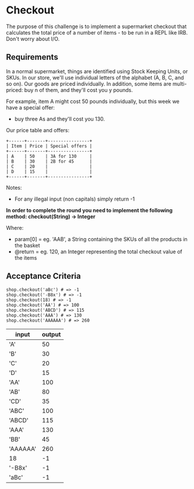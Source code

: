 # Checkout

The purpose of this challenge is to implement a supermarket checkout that calculates the total price of a number of items - to be run in a REPL like IRB. Don't worry about I/O.

## Requirements

In a normal supermarket, things are identified using Stock Keeping Units, or SKUs. In our store, we'll use individual letters of the alphabet (A, B, C, and so on). Our goods are priced individually. In addition, some items are multi-priced: buy n of them, and they'll cost you y pounds.

For example, item A might cost 50 pounds individually, but this week we have a special offer:

* buy three As and they'll cost you 130.

Our price table and offers:

```
+------+-------+----------------+
| Item | Price | Special offers |
+------+-------+----------------+
| A    | 50    | 3A for 130     |
| B    | 30    | 2B for 45      |
| C    | 20    |                |
| D    | 15    |                |
+------+-------+----------------+
```

Notes:

* For any illegal input (non capitals) simply return -1

**In order to complete the round you need to implement the following method: checkout(String) -> Integer**

Where:

* param[0] = eg. 'AAB', a String containing the SKUs of all the products in the basket
* @return = eg. 120, an Integer representing the total checkout value of the items

## Acceptance Criteria

```
shop.checkout('aBc') # => -1
shop.checkout('-B8x') # => -1
shop.checkout(18) # => -1
shop.checkout('AA') # => 100
shop.checkout('ABCD') # => 115
shop.checkout('AAA') # => 130
shop.checkout('AAAAAA') # => 260
```

| input | output |
|-------|--------|
| 'A' | 50 | x
| 'B' | 30 | x
| 'C' | 20 | x
| 'D' | 15 | x
| 'AA' | 100 | x
| 'AB' | 80 | x
| 'CD' | 35 | x
| 'ABC' | 100 | x
| 'ABCD' | 115 | x
| 'AAA' | 130 | x
| 'BB' | 45 | x
| 'AAAAAA' | 260 | x
| 18 | -1 | x
| '-B8x' | -1 | x
| 'aBc' | -1 | x
